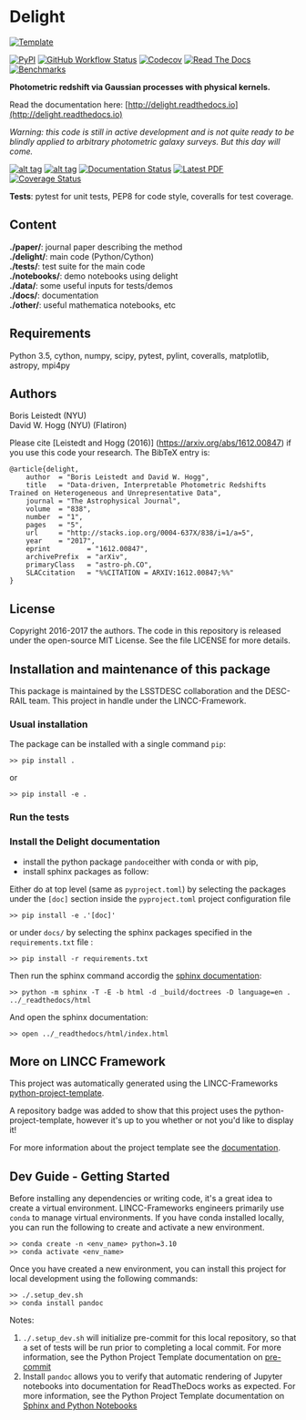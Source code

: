 
# Delight

[![Template](https://img.shields.io/badge/Template-LINCC%20Frameworks%20Python%20Project%20Template-brightgreen)](https://lincc-ppt.readthedocs.io/en/latest/)

[![PyPI](https://img.shields.io/pypi/v/delight?color=blue&logo=pypi&logoColor=white)](https://pypi.org/project/delight/)
[![GitHub Workflow Status](https://img.shields.io/github/actions/workflow/status/LSSTDESC/delight/smoke-test.yml)](https://github.com/LSSTDESC/delight/actions/workflows/smoke-test.yml)
[![Codecov](https://codecov.io/gh/LSSTDESC/delight/branch/main/graph/badge.svg)](https://codecov.io/gh/LSSTDESC/delight)
[![Read The Docs](https://img.shields.io/readthedocs/delight)](https://delight.readthedocs.io/)
[![Benchmarks](https://img.shields.io/github/actions/workflow/status/LSSTDESC/delight/asv-main.yml?label=benchmarks)](https://LSSTDESC.github.io/delight/)




**Photometric redshift via Gaussian processes with physical kernels.**

Read the documentation here: [http://delight.readthedocs.io](http://delight.readthedocs.io)

*Warning: this code is still in active development and is not quite ready to be blindly applied to arbitrary photometric galaxy surveys. But this day will come.*

[![alt tag](http://img.shields.io/badge/license-MIT-blue.svg?style=flat)](https://github.com/ixkael/Delight/blob/master/LICENSE)
[![alt tag](https://travis-ci.org/ixkael/Delight.svg?branch=master)](https://travis-ci.org/ixkael/Delight)
[![Documentation Status](https://readthedocs.org/projects/delight/badge/?version=latest&style=flat)](http://delight.readthedocs.io/en/latest/?badge=latest)
[![Latest PDF](https://img.shields.io/badge/PDF-latest-orange.svg)](https://github.com/ixkael/Delight/blob/master/paper/PhotoZviaGP_paper.pdf)
[![Coverage Status](https://coveralls.io/repos/github/ixkael/Delight/badge.svg?branch=master)](https://coveralls.io/github/ixkael/Delight?branch=master)

**Tests**: pytest for unit tests, PEP8 for code style, coveralls for test coverage.

## Content

**./paper/**: journal paper describing the method </br>
**./delight/**: main code (Python/Cython) </br>
**./tests/**: test suite for the main code </br>
**./notebooks/**: demo notebooks using delight </br>
**./data/**: some useful inputs for tests/demos </br>
**./docs/**: documentation </br>
**./other/**: useful mathematica notebooks, etc </br>

## Requirements

Python 3.5, cython, numpy, scipy, pytest, pylint, coveralls, matplotlib, astropy, mpi4py </br>

## Authors

Boris Leistedt (NYU) </br>
David W. Hogg (NYU) (Flatiron)

Please cite [Leistedt and Hogg (2016)]
(https://arxiv.org/abs/1612.00847) if you use this code your
research. The BibTeX entry is:

    @article{delight,
        author  = "Boris Leistedt and David W. Hogg",
        title   = "Data-driven, Interpretable Photometric Redshifts Trained on Heterogeneous and Unrepresentative Data",
        journal = "The Astrophysical Journal",
        volume  = "838",
        number  = "1",
        pages   = "5",
        url     = "http://stacks.iop.org/0004-637X/838/i=1/a=5",
        year    = "2017",
        eprint         = "1612.00847",
        archivePrefix  = "arXiv",
        primaryClass   = "astro-ph.CO",
        SLACcitation   = "%%CITATION = ARXIV:1612.00847;%%"
    }


## License

Copyright 2016-2017 the authors. The code in this repository is released under the open-source MIT License. See the file LICENSE for more details.


## Installation and maintenance of this package

This package is maintained by the LSSTDESC collaboration and the DESC-RAIL team.
This project in handle under the LINCC-Framework.


### Usual installation

The package can be installed with a single command `pip`:




```
>> pip install .
```


or


```
>> pip install -e .
```

### Run the tests

### Install the Delight documentation

- install the python package ``pandoc``either with conda or with pip,
- install sphinx packages as follow:

Either do at top level (same as ``pyproject.toml``) by selecting the packages under the ``[doc]`` section inside
the ``pyproject.toml`` project configuration  file

```
>> pip install -e .'[doc]'
```

or under ``docs/``  by selecting the sphinx packages specified in the ``requirements.txt`` file :

```
>> pip install -r requirements.txt
```

Then run the sphinx command accordig the [sphinx documentation](https://lincc-ppt.readthedocs.io/en/latest/practices/sphinx.html):

```
>> python -m sphinx -T -E -b html -d _build/doctrees -D language=en . ../_readthedocs/html
```

And open the sphinx documentation:

```
>> open ../_readthedocs/html/index.html 
```

## More on LINCC Framework


This project was automatically generated using the LINCC-Frameworks 
[python-project-template](https://github.com/lincc-frameworks/python-project-template).

A repository badge was added to show that this project uses the python-project-template, however it's up to
you whether or not you'd like to display it!

For more information about the project template see the 
[documentation](https://lincc-ppt.readthedocs.io/en/latest/).

## Dev Guide - Getting Started

Before installing any dependencies or writing code, it's a great idea to create a
virtual environment. LINCC-Frameworks engineers primarily use `conda` to manage virtual
environments. If you have conda installed locally, you can run the following to
create and activate a new environment.

```
>> conda create -n <env_name> python=3.10
>> conda activate <env_name>
```

Once you have created a new environment, you can install this project for local
development using the following commands:

```
>> ./.setup_dev.sh
>> conda install pandoc
```

Notes:
1. `./.setup_dev.sh` will initialize pre-commit for this local repository, so
   that a set of tests will be run prior to completing a local commit. For more
   information, see the Python Project Template documentation on 
   [pre-commit](https://lincc-ppt.readthedocs.io/en/latest/practices/precommit.html)
2. Install `pandoc` allows you to verify that automatic rendering of Jupyter notebooks
   into documentation for ReadTheDocs works as expected. For more information, see
   the Python Project Template documentation on
   [Sphinx and Python Notebooks](https://lincc-ppt.readthedocs.io/en/latest/practices/sphinx.html#python-notebooks)
